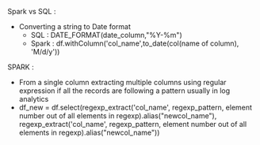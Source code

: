 Spark vs SQL :
  - Converting a string to Date format
    - SQL : DATE_FORMAT(date_column,"%Y-%m")  
    - Spark : df.withColumn('col_name',to_date(col(name of column), 'M/d/y'))



SPARK :
  - From a single column extracting multiple columns using regular expression if all the records are following a pattern usually in log analytics
  - df_new = df.select(regexp_extract('col_name', regexp_pattern, element number out of all elements in regexp).alias("newcol_name"),
              regexp_extract('col_name', regexp_pattern, element number out of all elements in regexp).alias("newcol_name"))
